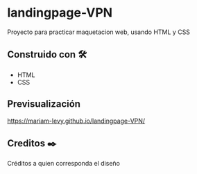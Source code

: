 # landingpage-VPN
Proyecto para practicar maquetacion web, usando HTML y CSS

## Construido con 🛠️
* HTML
* CSS

## Previsualización
https://mariam-levy.github.io/landingpage-VPN/

## Creditos ✒️
Créditos a quien corresponda el diseño 
